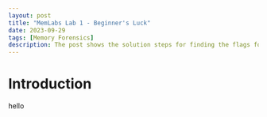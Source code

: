 ```yaml
---
layout: post
title: "MemLabs Lab 1 - Beginner's Luck"
date: 2023-09-29
tags: [Memory Forensics] 
description: The post shows the solution steps for finding the flags for the first challenge of MemLabs.
---
```


# Introduction

hello
